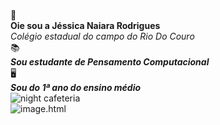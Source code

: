 <br/>&#128126;
<br/>**Oie sou a Jéssica Naiara Rodrigues**
<br/>*Colégio estadual do campo do Rio Do Couro*	
&#128218;
<br/>***Sou estudante de Pensamento Computacional***	
&#128421;
<br/>***Sou do 1ª ano do ensino médio***
<br/>![night cafeteria](https://github.com/Dixxnay/NIGHTcafeteria.git)
<br/>![image.html](https://www.google.com/url?sa=i&url=https%3A%2F%2Favepdf.com%2Fpt%2Fhtml-to-pdf&psig=AOvVaw3uPYw2qO0SEkIU0zTQJyGo&ust=1668703005005000&source=images&cd=vfe&ved=0CBAQjRxqFwoTCMil5aSRs_sCFQAAAAAdAAAAABAI)

